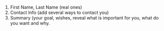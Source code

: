 1. First Name, Last Name (real ones)
2. Contact Info (add several ways to contact you)
3. Summary (your goal, wishes, reveal what is important for you, what do you want and why.
